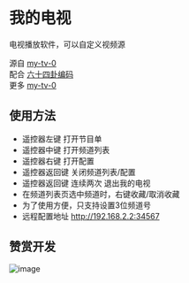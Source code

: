 # 我的电视
电视播放软件，可以自定义视频源

源自 [my-tv-0](https://github.com/lizongying/my-tv-0)  
配合 [六十四卦编码](https://lizongying.github.io/js-gua64/)  
更多 [my-tv-0](https://lyrics.run/my-tv-0.html)  


## 使用方法
* 遥控器左键 打开节目单
* 遥控器中键 打开频道列表
* 遥控器右键 打开配置
* 遥控器返回键 关闭频道列表/配置
* 遥控器返回键 连续两次 退出我的电视
* 在频道列表页选中频道时，右键收藏/取消收藏  
* 为了使用方便，只支持设置3位频道号
* 远程配置地址 http://192.168.2.2:34567

## 赞赏开发
![image](./screenshots/appreciate.png)